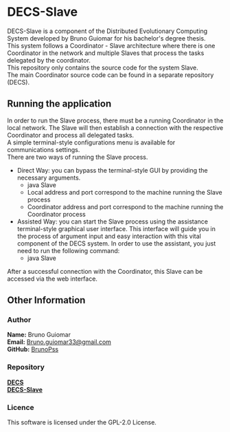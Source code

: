 # DECS-Slave

DECS-Slave is a component of the Distributed Evolutionary Computing System developed by Bruno Guiomar
for his bachelor's degree thesis.\
This system follows a Coordinator - Slave architecture where there is one Coordinator
in the network and multiple Slaves that process the tasks delegated by the coordinator.\
This repository only contains the source code for the system Slave.\
The main Coordinator source code can be found in a separate repository (DECS).

## Running the application

In order to run the Slave process, there must be a running Coordinator in the local network.
The Slave will then establish a connection with the respective Coordinator and process all
delegated tasks.\
A simple terminal-style configurations menu is available for communications settings.\
There are two ways of running the Slave process.
- Direct Way: you can bypass the terminal-style GUI by providing the necessary arguments.
  - java Slave <local-address> <local-port> <coordinator-address> <coordinator-port>
  - Local address and port correspond to the machine running the Slave process
  - Coordinator address and port correspond to the machine running the Coordinator process
- Assisted Way: you can start the Slave process using the assistance terminal-style graphical user interface.
This interface will guide you in the process of argument input and easy interaction with this vital component
of the DECS system. In order to use the assistant, you just need to run the following command:
  - java Slave <local-address>

After a successful connection with the Coordinator, this Slave can be accessed via the
web interface.

## Other Information
### Author
**Name:** Bruno Guiomar\
**Email:** [Bruno.guiomar33@gmail.com](mailto:bruno.guiomar33@gmail.com?subject=DECS%20Inquire)\
**GitHub:** [BrunoPss](https://github.com/BrunoPss)

### Repository
[**DECS**](https://github.com/BrunoPss/DECS)\
[**DECS-Slave**](https://github.com/BrunoPss/DECS-Slave)

### Licence
This software is licensed under the GPL-2.0 License.